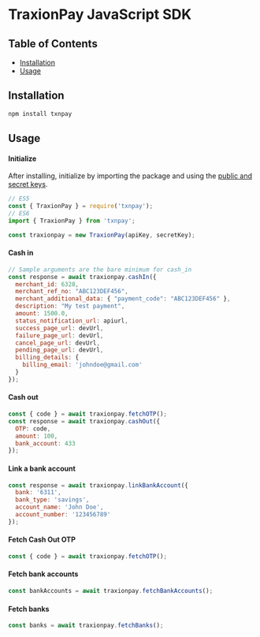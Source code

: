 # TraxionPay JavaScript SDK

## Table of Contents

- [Installation](#installation)
- [Usage](#usage)

## Installation
```sh
npm install txnpay
```

## Usage

#### Initialize
After installing, initialize by importing the package and using the [public and secret keys](https://dev.traxionpay.com/developers-guide).
```javascript
// ES5
const { TraxionPay } = require('txnpay');
// ES6
import { TraxionPay } from 'txnpay';

const traxionpay = new TraxionPay(apiKey, secretKey);
```
#### Cash in
```javascript
// Sample arguments are the bare minimum for cash_in
const response = await traxionpay.cashIn({
  merchant_id: 6328,
  merchant_ref_no: "ABC123DEF456",
  merchant_additional_data: { "payment_code": "ABC123DEF456" }, 
  description: "My test payment",
  amount: 1500.0,
  status_notification_url: apiurl,
  success_page_url: devUrl,
  failure_page_url: devUrl,
  cancel_page_url: devUrl,
  pending_page_url: devUrl,
  billing_details: {
    billing_email: 'johndoe@gmail.com'
  }
});
```
#### Cash out
```javascript
const { code } = await traxionpay.fetchOTP();
const response = await traxionpay.cashOut({
  OTP: code,
  amount: 100,
  bank_account: 433
});
```
#### Link a bank account
```javascript
const response = await traxionpay.linkBankAccount({
  bank: '6311',
  bank_type: 'savings',
  account_name: 'John Doe',
  account_number: '123456789'
});
```
#### Fetch Cash Out OTP
```javascript
const { code } = await traxionpay.fetchOTP();
```
#### Fetch bank accounts
```javascript
const bankAccounts = await traxionpay.fetchBankAccounts();
```
#### Fetch banks
```javascript
const banks = await traxionpay.fetchBanks();
```